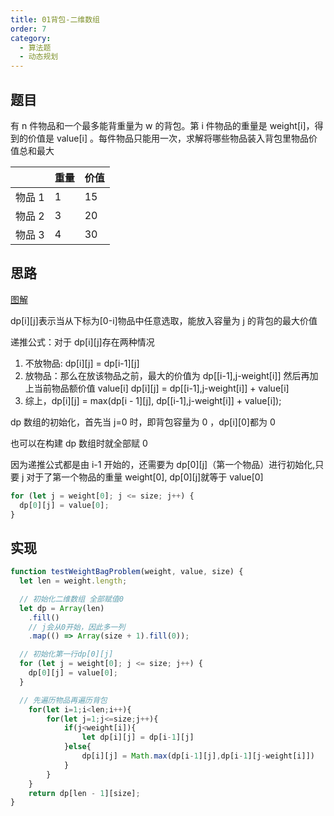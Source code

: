 ```yaml
---
title: 01背包-二维数组
order: 7
category:
  - 算法题
  - 动态规划
---
```


## 题目

有 n 件物品和一个最多能背重量为 w 的背包。第 i 件物品的重量是 weight[i]，得到的价值是 value[i] 。每件物品只能用一次，求解将哪些物品装入背包里物品价值总和最大

|        | 重量 | 价值 |
| ------ | ---- | ---- |
| 物品 1 | 1    | 15   |
| 物品 2 | 3    | 20   |
| 物品 3 | 4    | 30   |

## 思路

[图解](https://www.programmercarl.com/%E8%83%8C%E5%8C%85%E7%90%86%E8%AE%BA%E5%9F%BA%E7%A1%8001%E8%83%8C%E5%8C%85-1.html#%E6%80%9D%E8%B7%AF)

dp[i][j]表示当从下标为[0-i]物品中任意选取，能放入容量为 j 的背包的最大价值

递推公式：对于 dp[i][j]存在两种情况

1. 不放物品: dp[i][j] = dp[i-1][j]
2. 放物品：那么在放该物品之前，最大的价值为 dp[[i-1],j-weight[i]] 然后再加上当前物品额价值 value[i]
   dp[i][j] = dp[[i-1],j-weight[i]] + value[i]
3. 综上，dp[i][j] = max(dp[i - 1][j], dp[[i-1],j-weight[i]] + value[i]);

dp 数组的初始化，首先当 j=0 时，即背包容量为 0 ，dp[i][0]都为 0

也可以在构建 dp 数组时就全部赋 0

因为递推公式都是由 i-1 开始的，还需要为 dp[0][j]（第一个物品）进行初始化,只要 j 对于了第一个物品的重量 weight[0], dp[0][j]就等于 value[0]

```js
for (let j = weight[0]; j <= size; j++) {
  dp[0][j] = value[0];
}
```

## 实现

```js
function testWeightBagProblem(weight, value, size) {
  let len = weight.length;

  // 初始化二维数组 全部赋值0
  let dp = Array(len)
    .fill()
    // j会从0开始，因此多一列
    .map(() => Array(size + 1).fill(0));

  // 初始化第一行dp[0][j]
  for (let j = weight[0]; j <= size; j++) {
    dp[0][j] = value[0];
  }

  // 先遍历物品再遍历背包
    for(let i=1;i<len;i++){
        for(let j=1;j<=size;j++){
            if(j<weight[i]){
                let dp[i][j] = dp[i-1][j]
            }else{
                dp[i][j] = Math.max(dp[i-1][j],dp[i-1][j-weight[i]])
            }
        }
    }
    return dp[len - 1][size];
}
```
